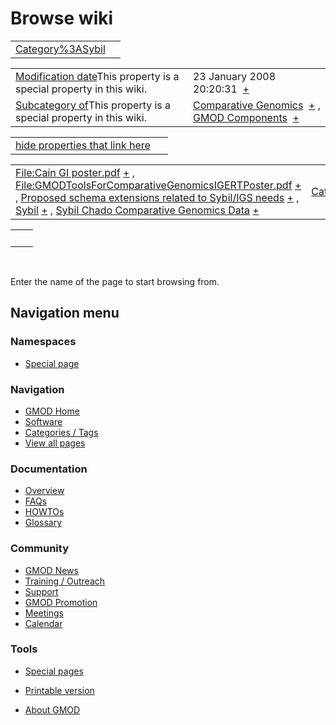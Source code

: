 



<span id="top"></span>




# <span dir="auto">Browse wiki</span>






|                                                         |     |
|---------------------------------------------------------|-----|
| [Category%3ASybil](/wiki/Category%3ASybil "Category%3ASybil") |     |

|  |  |
|----|----|
| <span class="smw-highlighter" data-type="1" state="inline" data-title="Property"><span class="smwbuiltin">[Modification date](/wiki/Property:Modification_date "Property:Modification date")</span><span class="smwttcontent">This property is a special property in this wiki.</span></span> | <span class="smwb-value">23 January 2008 20:20:31  <span class="smwsearch">[+](/wiki/Special%3ASearchByProperty/Modification-20date/23-20January-202008-2020:20:31 "Special%3ASearchByProperty/Modification-20date/23-20January-202008-2020:20:31")</span></span> |
| <span class="smw-highlighter" data-type="1" state="inline" data-title="Property"><span class="smwbuiltin">[Subcategory of](/wiki/Property:Subcategory_of "Property:Subcategory of")</span><span class="smwttcontent">This property is a special property in this wiki.</span></span> | <span class="smwb-value">[Comparative Genomics](/wiki/Category%3AComparative_Genomics "Category%3AComparative Genomics")  <span class="smwsearch">[+](/wiki/Special%3ASearchByProperty/Subcategory-20of/Comparative-20Genomics "Special%3ASearchByProperty/Subcategory-20of/Comparative-20Genomics")</span></span> , <span class="smwb-value">[GMOD Components](/wiki/Category%3AGMOD_Components "Category%3AGMOD Components")  <span class="smwsearch">[+](/wiki/Special%3ASearchByProperty/Subcategory-20of/GMOD-20Components "Special%3ASearchByProperty/Subcategory-20of/GMOD-20Components")</span></span> |

<span id="smw_browse_incoming"></span>

|  |  |
|----|----|
| [hide properties that link here](/mediawiki/index.php?title=Special:Browse&offset=0&dir=out&article=Category%3ASybil)  |  |

|  |  |
|----|----|
| <span class="smwb-ivalue">[File:Cain GI poster.pdf](/wiki/File:Cain_GI_poster.pdf "File:Cain GI poster.pdf") <span class="smwbrowse">[+](/wiki/Special%3ABrowse/File:Cain-20GI-20poster.pdf "Special%3ABrowse/File:Cain-20GI-20poster.pdf")</span></span> , <span class="smwb-ivalue">[File:GMODToolsForComparativeGenomicsIGERTPoster.pdf](/wiki/File:GMODToolsForComparativeGenomicsIGERTPoster.pdf "File:GMODToolsForComparativeGenomicsIGERTPoster.pdf") <span class="smwbrowse">[+](/wiki/Special%3ABrowse/File:GMODToolsForComparativeGenomicsIGERTPoster.pdf "Special%3ABrowse/File:GMODToolsForComparativeGenomicsIGERTPoster.pdf")</span></span> , <span class="smwb-ivalue">[Proposed schema extensions related to Sybil/IGS needs](/wiki/Proposed_schema_extensions_related_to_Sybil/IGS_needs "Proposed schema extensions related to Sybil/IGS needs") <span class="smwbrowse">[+](/wiki/Special%3ABrowse/Proposed-20schema-20extensions-20related-20to-20Sybil-2FIGS-20needs "Special%3ABrowse/Proposed-20schema-20extensions-20related-20to-20Sybil-2FIGS-20needs")</span></span> , <span class="smwb-ivalue">[Sybil](/wiki/Sybil "Sybil") <span class="smwbrowse">[+](/wiki/Special%3ABrowse/Sybil "Special%3ABrowse/Sybil")</span></span> , <span class="smwb-ivalue">[Sybil Chado Comparative Genomics Data](/wiki/Sybil_Chado_Comparative_Genomics_Data "Sybil Chado Comparative Genomics Data") <span class="smwbrowse">[+](/wiki/Special%3ABrowse/Sybil-20Chado-20Comparative-20Genomics-20Data "Special%3ABrowse/Sybil-20Chado-20Comparative-20Genomics-20Data")</span></span> | [Categories](/wiki/Special%3ACategories "Special%3ACategories") |

|     |     |
|-----|-----|
|     |     |

 

Enter the name of the page to start browsing from.  








## Navigation menu



### Namespaces

- <span id="ca-nstab-special">[Special
  page](/wiki/Special%3ABrowse/Category%3ASybil "This is a special page, you cannot edit the page itself")</span>


### 




<a href="/wiki/Main_Page"
style="background-image: url(http://gmod.org/images/GMOD-cogs.png);"
title="Visit the main page"></a>


### Navigation



- <span id="n-GMOD-Home">[GMOD Home](/wiki/Main_Page)</span>
- <span id="n-Software">[Software](/wiki/GMOD_Components)</span>
- <span id="n-Categories-.2F-Tags">[Categories /
  Tags](/wiki/Categories)</span>
- <span id="n-View-all-pages">[View all
  pages](/wiki/Special:AllPages)</span>




### Documentation



- <span id="n-Overview">[Overview](/wiki/Overview)</span>
- <span id="n-FAQs">[FAQs](/wiki/Category%3AFAQ)</span>
- <span id="n-HOWTOs">[HOWTOs](/wiki/Category%3AHOWTO)</span>
- <span id="n-Glossary">[Glossary](/wiki/Glossary)</span>




### Community



- <span id="n-GMOD-News">[GMOD News](/wiki/GMOD_News)</span>
- <span id="n-Training-.2F-Outreach">[Training /
  Outreach](/wiki/Training_and_Outreach)</span>
- <span id="n-Support">[Support](/wiki/Support)</span>
- <span id="n-GMOD-Promotion">[GMOD
  Promotion](/wiki/GMOD_Promotion)</span>
- <span id="n-Meetings">[Meetings](/wiki/Meetings)</span>
- <span id="n-Calendar">[Calendar](/wiki/Calendar)</span>




### Tools



- <span id="t-specialpages"><a href="/wiki/Special%3ASpecialPages" accesskey="q"
  title="A list of all special pages [q]">Special pages</a></span>
- <span id="t-print"><a
  href="/mediawiki/index.php?title=Special%3ABrowse/Category%3ASybil&amp;printable=yes"
  rel="alternate" accesskey="p"
  title="Printable version of this page [p]">Printable version</a></span>





- <span id="footer-places-about">[About
  GMOD](/wiki/GMOD%3AAbout "GMOD%3AAbout")</span>

<!-- -->




